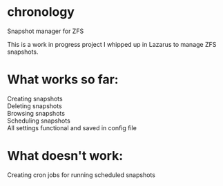 # chronology
Snapshot manager for ZFS

This is a work in progress project I whipped up in Lazarus to manage ZFS snapshots.

# What works so far:
Creating snapshots<br>
Deleting snapshots<br>
Browsing snapshots<br>
Scheduling snapshots<br>
All settings functional and saved in config file<br>

# What doesn't work:
Creating cron jobs for running scheduled snapshots<br>

